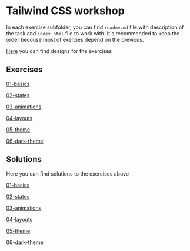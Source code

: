 # Tailwind CSS workshop

In each exercise subfolder, you can find `readme.md` file with description of the task and `index.html` file to work with. It's recommended to keep the order becouse most of exercies depend on the previous.

<a href="https://www.figma.com/file/Z1VIqjmxV0wAdVLcVIhvQe/Tailwind-CSS-workshop?type=design&mode=design&t=xnhLy4T0CsmVOGzB-1" target="_blank">Here</a> you can find designs for the exercises

## Exercises

<a href="/src/exercises/01-basics/">01-basics</a>

<a href="/src/exercises/02-states/">02-states</a>

<a href="/src/exercises/03-animations/">03-animations</a>

<a href="/src/exercises/04-layouts/">04-layouts</a>

<a href="/src/exercises/05-theme/">05-theme</a>

<a href="/src/exercises/06-dark-theme/">06-dark-theme</a>

## Solutions

Here you can find solutions to the exercises above

<a href="/src/solutions/01-basics/">01-basics</a>

<a href="/src/solutions/02-states/">02-states</a>

<a href="/src/solutions/03-animations/">03-animations</a>

<a href="/src/solutions/04-layouts/">04-layouts</a>

<a href="/src/solutions/05-theme/">05-theme</a>

<a href="/src/solutions/06-dark-theme/">06-dark-theme</a>
